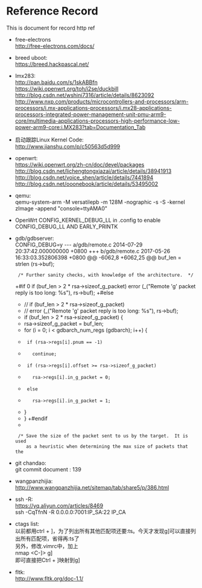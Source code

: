 # Reference Record  
  This is document for record http ref  

* free-electrons  
	http://free-electrons.com/docs/  
	
* breed uboot:  
	https://breed.hackpascal.net/  
	
* Imx283:  
	http://pan.baidu.com/s/1skABBfn  
	https://wiki.openwrt.org/toh/i2se/duckbill  
	http://blog.csdn.net/wshini7316/article/details/8623092  
	http://www.nxp.com/products/microcontrollers-and-processors/arm-processors/i.mx-applications-processors/i.mx28-applications-processors-integrated-power-management-unit-pmu-arm9-core/multimedia-applications-processors-high-performance-low-power-arm9-core:i.MX283?tab=Documentation_Tab

* 启动跟踪Linux Kernel Code:  
	http://www.jianshu.com/p/c50563d5d999

* openwrt:  
	https://wiki.openwrt.org/zh-cn/doc/devel/packages  
	http://blog.csdn.net/lichengtongxiazai/article/details/38941913  
	http://blog.csdn.net/voice_shen/article/details/7441894  
	http://blog.csdn.net/ooonebook/article/details/53495002


* qemu:  
	qemu-system-arm -M versatilepb -m 128M -nographic -s -S -kernel zImage -append "console=ttyAMA0"


* OpenWrt CONFIG_KERNEL_DEBUG_LL in .config to enable CONFIG_DEBUG_LL AND EARLY_PRINTK

* gdb/gdbserver:  
	CONFIG_DEBUG=y
	--- a/gdb/remote.c      2014-07-29 20:37:42.000000000 +0800
	+++ b/gdb/remote.c      2017-05-26 16:33:03.352806398 +0800
	@@ -6062,8 +6062,25 @@
	   buf_len = strlen (rs->buf);

	   /* Further sanity checks, with knowledge of the architecture.  */
	+#if 0
	   if (buf_len > 2 * rsa->sizeof_g_packet)
	     error (_("Remote 'g' packet reply is too long: %s"), rs->buf);
	+#else
	+  // if (buf_len > 2 * rsa->sizeof_g_packet)
	+  //  error (_("Remote 'g' packet reply is too long: %s"), rs->buf);
	+  if (buf_len > 2 * rsa->sizeof_g_packet) {
	+    rsa->sizeof_g_packet = buf_len;
	+    for (i = 0; i < gdbarch_num_regs (gdbarch); i++) {
	+      if (rsa->regs[i].pnum == -1)
	+        continue;
	+      if (rsa->regs[i].offset >= rsa->sizeof_g_packet)
	+        rsa->regs[i].in_g_packet = 0;
	+      else
	+        rsa->regs[i].in_g_packet = 1;
	+    }
	+  }
	+#endif
	+

	   /* Save the size of the packet sent to us by the target.  It is used
	      as a heuristic when determining the max size of packets that the  
* git chandao:  
	git commit document : 139  

* wangpanzhijia:  
	http://www.wangpanzhijia.net/sitemap/tab/share5/p/386.html  
	
* ssh -R:  
	https://yq.aliyun.com/articles/8469  
	ssh -CqTfnN -R  0.0.0.0:7001:IP_SA:22   IP_CA   
* ctags list:  
	以前都用ctrl + ]，为了列出所有其他匹配项还要:ts。今天才发现g]可以直接列出所有匹配项，省得再:ts了  
	另外，修改.vimrc中，加上  
	nmap <C-]> g]  
	即可直接把Ctrl + ]映射到g]  
* fltk:  
	http://www.fltk.org/doc-1.1/
